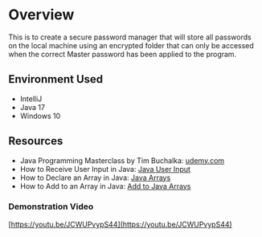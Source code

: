 # Overview
This is to create a secure password manager that 
will store all passwords on the local machine using an
encrypted folder that can only be accessed when the correct
Master password has been applied to the program.

## Environment Used
* IntelliJ
* Java 17
* Windows 10

## Resources
* Java Programming Masterclass by Tim Buchalka:
[udemy.com](https://udemy.com)
* How to Receive User Input in Java: 
[Java User Input](https://www.w3schools.com/java/java_user_input.asp)
* How to Declare an Array in Java:
[Java Arrays](https://www.geeksforgeeks.org/arrays-in-java/)
* How to Add to an Array in Java:
[Add to Java Arrays](https://www.geeksforgeeks.org/arrays-in-java/)

### Demonstration Video
[https://youtu.be/JCWUPvypS44](https://youtu.be/JCWUPvypS44)